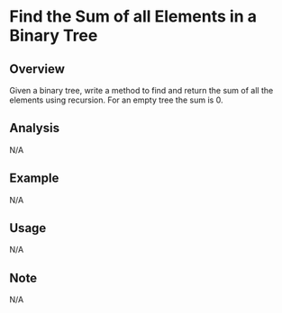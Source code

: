 # Find the Sum of all Elements in a Binary Tree

Overview
---
Given a binary tree, write a method to find and return the sum of all the 
elements using recursion. For an empty tree the sum is 0.

Analysis
---
N/A

Example
---
N/A

Usage
---
N/A

Note
---
N/A
